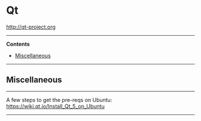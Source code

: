 # Qt

http://qt-project.org

---

**Contents**

- [Miscellaneous](Qt.md#miscellaneous)

---

## Miscellaneous

---

A few steps to get the pre-reqs on Ubuntu:
https://wiki.qt.io/Install_Qt_5_on_Ubuntu

---